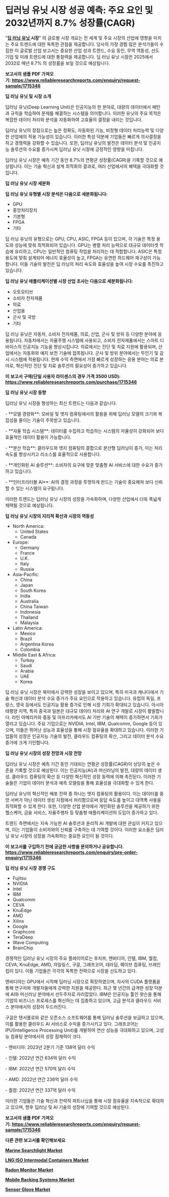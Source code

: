 <p><h1>딥러닝 유닛 시장 성공 예측: 주요 요인 및 2032년까지 8.7% 성장률(CAGR)</h1></p><p>"<strong><a href="https://www.reliableresearchreports.com/deep-learning-unit-r1715346?utm_campaign=105&utm_medium=7&utm_source=Github&utm_content=ia&utm_term=22022025&utm_id=deep-learning-unit">딥 러닝 유닛&nbsp;</a></strong><strong>시장</strong>" 의 글로벌 시장 개요는 전 세계 및 주요 시장의 산업에 영향을 미치는 주요 트렌드에 대한 독특한 관점을 제공합니다. 당사의 가장 경험 많은 분석가들이 수집한 이 글로벌 산업 보고서는 중요한 산업 성과 트렌드, 수요 동인, 무역 역동성, 선도 기업 및 미래 트렌드에 대한 통찰력을 제공합니다. 딥 러닝 유닛 시장은 2025에서 2032로 매년 8.7% 의 성장률을 보일 것으로 예상됩니다.&nbsp;</p>
<p><strong>보고서의 샘플 PDF 가져오기:&nbsp;<a href="https://www.reliableresearchreports.com/enquiry/request-sample/1715346?utm_campaign=105&utm_medium=7&utm_source=Github&utm_content=ia&utm_term=22022025&utm_id=deep-learning-unit">https://www.reliableresearchreports.com/enquiry/request-sample/1715346</a></strong></p>
<p><strong>딥 러닝 유닛 및 시장 소개</strong></p>
<p><p>딥러닝 유닛(Deep Learning Unit)은 인공지능의 한 분야로, 대량의 데이터에서 패턴과 규칙을 학습하여 문제를 해결하는 시스템을 의미합니다. 이러한 유닛의 주요 목적은 복잡한 데이터 처리와 분석을 자동화하여 고효율의 결정을 내리는 것입니다. </p><p>딥러닝 유닛의 장점으로는 높은 정확도, 자동화된 기능, 비정형 데이터 처리능력 및 다양한 산업에의 적용 가능성이 있습니다. 이러한 특성 덕분에 기업들은 빠르게 의사결정을 하고 경쟁력을 강화할 수 있습니다. 또한, 딥러닝 유닛의 발전은 데이터 분석 및 인공지능 솔루션의 수요를 증가시켜 딥러닝 유닛 시장에 긍정적인 영향을 미칩니다. </p><p>딥러닝 유닛 시장은 예측 기간 동안 8.7%의 연평균 성장률(CAGR)을 기록할 것으로 예상됩니다. 이는 기술 혁신과 설계 최적화의 결과로, 여러 산업에서의 혜택을 극대화할 것입니다.</p></p>
<p><strong>딥 러닝 유닛 시장 세분화</strong></p>
<p><strong>딥 러닝 유닛 유형별 시장 분석은 다음으로 세분화됩니다:</strong></p>
<p><ul><li>GPU</li><li>중앙처리장치</li><li>기본형</li><li>FPGA</li><li>기타</li></ul></p>
<p><p>딥 러닝 유닛의 유형으로는 GPU, CPU, ASIC, FPGA 등이 있으며, 각 기술은 특정 용도와 성능에 맞춰 최적화되어 있습니다. GPU는 병렬 처리 능력으로 대규모 데이터셋 학습에 유리하고, CPU는 일반적인 컴퓨팅 작업을 처리하는 데 적합합니다. ASIC은 특정 용도에 맞춰 설계되어 에너지 효율성이 높고, FPGA는 유연한 하드웨어 재구성이 가능합니다. 이들 기술의 발전은 딥 러닝의 처리 속도와 효율성을 높여 시장 수요를 촉진하고 있습니다.</p></p>
<p><strong>딥 러닝 유닛 애플리케이션별 시장 산업 조사는 다음으로 세분화됩니다:</strong></p>
<p><ul><li>오토모티브</li><li>소비자 전자제품</li><li>의료</li><li>산업용</li><li>군사 및 국방</li><li>기타</li></ul></p>
<p><p>딥 러닝 유닛은 자동차, 소비자 전자제품, 의료, 산업, 군사 및 방위 등 다양한 분야에 응용됩니다. 자동차에서는 자율주행 시스템에 사용되고, 소비자 전자제품에서는 스마트 디바이스의 인공지능 기능을 향상시킵니다. 의료에서는 진단 및 치료 지원에 활용되며, 산업에서는 자동화와 예지 보전 기술에 접목됩니다. 군사 및 방위 분야에서는 무인기 및 감시 시스템에 적용됩니다. 현재 수익 측면에서 가장 빠르게 성장하는 응용 분야는 의료 분야로, 혁신적인 진단 및 치료 솔루션의 필요성이 증가하고 있습니다.</p></p>
<p><strong>이 보고서 구매(단일 사용자 라이센스의 경우 가격 3500 USD): <a href="https://www.reliableresearchreports.com/purchase/1715346?utm_campaign=105&utm_medium=7&utm_source=Github&utm_content=ia&utm_term=22022025&utm_id=deep-learning-unit">https://www.reliableresearchreports.com/purchase/1715346</a></strong></p>
<p><strong>딥 러닝 유닛 시장 동향</strong></p>
<p><p>딥러닝 유닛 시장을 형성하는 최신 트렌드는 다음과 같습니다.</p><p>- **모델 경량화**: 모바일 및 엣지 컴퓨팅에서의 활용을 위해 딥러닝 모델의 크기와 복잡성을 줄이는 기술이 주목받고 있습니다.</p><p>- **자율 학습 시스템**: 데이터를 수집하고 학습하는 시스템의 자율성이 강화되어 보다 효율적인 데이터 활용이 가능합니다.</p><p>- **분산 학습**: 클라우드와 엣지 컴퓨팅의 결합으로 분산형 딥러닝이 증가, 이는 처리 속도를 향상시키고 리소스를 효율적으로 사용합니다.</p><p>- **개인화된 AI 솔루션**: 소비자의 요구에 맞춘 맞춤형 AI 서비스에 대한 수요가 증가하고 있습니다.</p><p>- **인터프리터블 AI**: AI의 결정 과정을 투명하게 만드는 기술이 중요해져 보다 신뢰할 수 있는 시스템이 요구됩니다.</p><p>이러한 트렌드는 딥러닝 유닛 시장의 성장을 가속화하며, 다양한 산업에서 더욱 폭넓게 채택될 것으로 예상됩니다.</p></p>
<p><strong>딥 러닝 유닛 시장의 지리적 확산과 시장의 역동성</strong></p>
<p><ul>
    <li>
        North America:
        <ul>
            <li>United States</li>
            <li>Canada</li>
        </ul>
    </li>
    <li>
        Europe:
        <ul>
            <li>Germany</li>
            <li>France</li>
            <li>U.K.</li>
            <li>Italy</li>
            <li>Russia</li>
        </ul>
    </li>
    <li>
        Asia-Pacific:
        <ul>
            <li>China</li>
            <li>Japan</li>
            <li>South Korea</li>
            <li>India</li>
            <li>Australia</li>
            <li>China Taiwan</li>
            <li>Indonesia</li>
            <li>Thailand</li>
            <li>Malaysia</li>
        </ul>
    </li>
    <li>
        Latin America:
        <ul>
            <li>Mexico</li>
            <li>Brazil</li>
            <li>Argentina Korea</li>
            <li>Colombia</li>
        </ul>
    </li>
    <li>
        Middle East & Africa:
        <ul>
            <li>Turkey</li>
            <li>Saudi</li>
            <li>Arabia</li>
            <li>UAE</li>
            <li>Korea</li>
        </ul>
    </li>
    </ul></p>
<p><p>딥 러닝 유닛 시장은 북미에서 강력한 성장을 보이고 있으며, 특히 미국과 캐나다에서 기술 혁신과 데이터 분석 수요 증가가 주요 요인으로 작용하고 있습니다. 유럽의 독일, 프랑스, 영국 등에서도 인공지능 활용 증가로 인해 시장 기회가 확대되고 있습니다. 아시아 태평양 지역, 특히 중국과 일본은 대규모 데이터 처리와 AI 연구 개발로 시장이 활발합니다. 라틴 아메리카와 중동 및 아프리카에서도 AI 기반 기술의 채택이 증가하면서 기회가 열리고 있습니다. 주요 기업으로는 NVIDIA, Intel, IBM, Qualcomm, Google 등이 있으며, 이들은 뛰어난 성능과 효율성을 통해 시장 점유율을 확대하고 있습니다. 이러한 기업들의 성장은 인공지능 기술의 발전, 클라우드 컴퓨팅의 확산, 그리고 데이터 분석 수요 증가에 크게 기인합니다.</p></p>
<p><strong>딥 러닝 유닛 시장의 성장 전망과 시장 전망</strong></p>
<p><p>딥러닝 유닛 시장은 예측 기간 동안 기대되는 연평균 성장률(CAGR)이 상당히 높은 수준을 기록할 것으로 예상된다. 이는 인공지능(AI)과 머신러닝의 발전, 대량의 데이터 생성, 클라우드 컴퓨팅의 확산 등 다양한 혁신적인 성장 동력에 의해 촉진된다. 이러한 기술들은 기업이 데이터 분석과 예측 모델링을 통해 효율성을 극대화할 수 있게 한다.</p><p>딥러닝 유닛의 혁신적인 배포 전략 중 하나는 엣지 컴퓨팅의 활용이다. 이는 데이터를 중앙 서버가 아닌 데이터 생성 지점에서 처리함으로써 응답 속도를 높이고 대역폭 사용을 최적화할 수 있게 한다. 또한, 다양한 산업 분야에서 개인화된 솔루션을 제공하기 위한 헬스케어, 금융 서비스, 자율주행차 등 맞춤형 애플리케이션의 도입이 증가하고 있다.</p><p>트렌드 측면에서는 지속 가능한 AI 솔루션과 윤리적 AI 개발에 대한 관심이 커지고 있으며, 이는 기업들이 소비자와의 신뢰를 구축하는 데 기여할 것이다. 이러한 요소들은 딥러닝 유닛 시장의 성장을 가속화하는 중요한 요인이 될 것이다.</p></p>
<p><strong>이 보고서를 구입하기 전에 궁금한 사항을 문의하거나 공유합니다. <a href="https://www.reliableresearchreports.com/enquiry/pre-order-enquiry/1715346?utm_campaign=105&utm_medium=7&utm_source=Github&utm_content=ia&utm_term=22022025&utm_id=deep-learning-unit">https://www.reliableresearchreports.com/enquiry/pre-order-enquiry/1715346</a></strong></p>
<p><strong>딥 러닝 유닛 시장 경쟁 구도</strong></p>
<p><ul><li>Fujitsu</li><li>NVIDIA</li><li>Intel</li><li>IBM</li><li>Qualcomm</li><li>CEVA</li><li>KnuEdge</li><li>AMD</li><li>Xilinx</li><li>Google</li><li>Graphcore</li><li>TeraDeep</li><li>Wave Computing</li><li>BrainChip</li></ul></p>
<p><p>경쟁적인 딥러닝 유닛 시장의 주요 플레이어로는 후지쯔, 엔비디아, 인텔, IBM, 퀄컴, CEVA, KnuEdge, AMD, 자일링스, 구글, 그래프코어, 테라딥, 웨이브 컴퓨팅, 브레인칩이 있다. 이들 기업들은 각각의 독특한 전략으로 시장을 선도하고 있다.</p><p>엔비디아는 GPU에서 시작해 딥러닝 시장으로 확장하였으며, 자사의 CUDA 플랫폼을 통해 연구자와 개발자들에게 강력한 지원을 제공한다. 최근 몇 년간의 급격한 성장 덕분에 AI와 머신러닝 분야에서 선두주자로 자리잡았다. IBM은 인공지능 툴인 왓슨을 통해 기업의 비즈니스 프로세스를 혁신하는 데 집중하고 있으며, 고급 분석과 클라우드 서비스 분야에서의 성장이 두드러진다.</p><p>구글은 텐서플로와 같은 오픈소스 소프트웨어를 통해 딥러닝 솔루션을 보급하고 있으며, 이를 활용한 클라우드 AI 서비스로 수익을 증가시키고 있다. 그래프코어는 IPU(Intelligence Processing Unit)를 개발하여 연산 성능을 극대화하고 있으며, 고성능 컴퓨팅 분야에서의 성장 잠재력이 크다. </p><p>- 엔비디아: 2023년 2분기 기준 138억 달러 수익</p><p>- 인텔: 2022년 연간 634억 달러 수익</p><p>- IBM: 2022년 연간 570억 달러 수익</p><p>- AMD: 2022년 연간 236억 달러 수익</p><p>- 퀄컴: 2022년 연간 337억 달러 수익 </p><p>이러한 기업들은 기술 혁신과 전략적 파트너십을 통해 시장 점유율을 지속적으로 확대하고 있으며, 향후 딥러닝 및 AI 기술의 성장에 기여할 것으로 예상된다.</p></p>
<p><strong>보고서의 샘플 PDF 가져오기:&nbsp;<a href="https://www.reliableresearchreports.com/enquiry/request-sample/1715346?utm_campaign=105&utm_medium=7&utm_source=Github&utm_content=ia&utm_term=22022025&utm_id=deep-learning-unit">https://www.reliableresearchreports.com/enquiry/request-sample/1715346</a></strong></p>
<p><strong></strong></p>
<p><strong></strong></p>
<p><strong></strong></p>
<p><strong></strong></p>
<p><strong>다른 관련 보고서를 확인해보세요</strong></p>
<p><strong><p><a href="https://github.com/tsiteymargat/Market-Research-Report-List-1/blob/main/marine-searchlight-market.md?utm_campaign=105&utm_medium=7&utm_source=Github&utm_content=ia&utm_term=22022025&utm_id=deep-learning-unit">Marine Searchlight Market</a></p><p><a href="https://github.com/joshuagarcia509/Market-Research-Report-List-1/blob/main/lng-iso-intermodal-containers-market.md?utm_campaign=105&utm_medium=7&utm_source=Github&utm_content=ia&utm_term=22022025&utm_id=deep-learning-unit">LNG ISO Intermodal Containers Market</a></p><p><a href="https://github.com/ariyilmelzar/Market-Research-Report-List-1/blob/main/radon-monitor-market.md?utm_campaign=105&utm_medium=7&utm_source=Github&utm_content=ia&utm_term=22022025&utm_id=deep-learning-unit">Radon Monitor Market</a></p><p><a href="https://github.com/boluluhabeel/Market-Research-Report-List-1/blob/main/mobile-racking-systems-market.md?utm_campaign=105&utm_medium=7&utm_source=Github&utm_content=ia&utm_term=22022025&utm_id=deep-learning-unit">Mobile Racking Systems Market</a></p><p><a href="https://github.com/duscarajlha/Market-Research-Report-List-1/blob/main/sensor-glove-market.md?utm_campaign=105&utm_medium=7&utm_source=Github&utm_content=ia&utm_term=22022025&utm_id=deep-learning-unit">Sensor Glove Market</a></p></strong></p>
<p></p>
